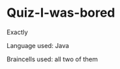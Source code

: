 # Quiz-I-was-bored
Exactly </br>

Language used: Java </br>

Braincells used: all two of them </br>
